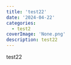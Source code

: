 ```yaml
---
title: 'test22'
date: '2024-04-22'
categories:
  - test2
coverImage: 'None.png'
description: test22
---
```


test22
